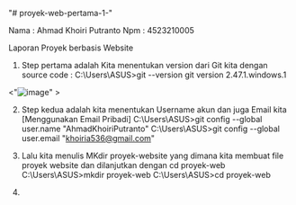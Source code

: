 "# proyek-web-pertama-1-" 

Nama : Ahmad Khoiri Putranto
Npm : 4523210005

Laporan Proyek berbasis Website
  1. Step pertama adalah Kita menentukan version dari Git kita dengan source code : 
  C:\Users\ASUS>git --version
  git version 2.47.1.windows.1

   <"![image](<img width="1051" height="336" alt="image" src="https://github.com/user-attachments/assets/08b7e357-44cc-4af2-8a0f-43f67e75a481" />
)" >

  2. Step kedua adalah kita menentukan Username akun dan juga Email kita [Menggunakan Email Pribadi]
  C:\Users\ASUS>git config --global user.name "AhmadKhoiriPutranto"
  C:\Users\ASUS>git config --global user.email "khoiria536@gmail.com"

  3. Lalu kita menulis MKdir proyek-website yang dimana kita membuat file proyek website dan dilanjutkan dengan cd proyek-web
  C:\Users\ASUS>mkdir proyek-web
  C:\Users\ASUS>cd proyek-web

  4. 
